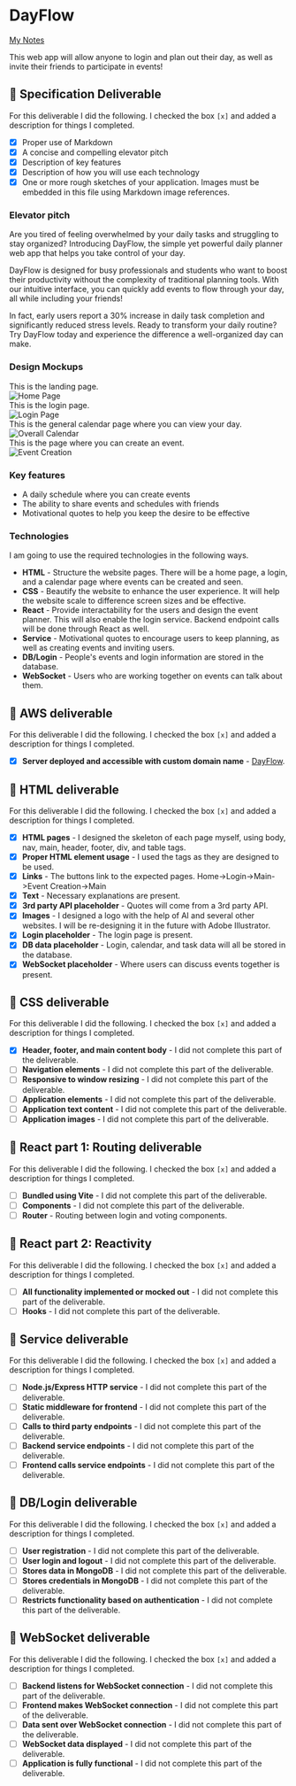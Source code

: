# DayFlow

[My Notes](notes.md)

This web app will allow anyone to login and plan out their day, as well as invite their friends to participate in events!


[//]: # (> [!NOTE])

[//]: # (>  This is a template for your startup application. You must modify this `README.md` file for each phase of your development. You only need to fill in the section for each deliverable when that deliverable is submitted in Canvas. Without completing the section for a deliverable, the TA will not know what to look for when grading your submission. Feel free to add additional information to each deliverable description, but make sure you at least have the list of rubric items and a description of what you did for each item.)

[//]: # (> [!NOTE])

[//]: # (>  If you are not familiar with Markdown then you should review the [documentation]&#40;https://docs.github.com/en/get-started/writing-on-github/getting-started-with-writing-and-formatting-on-github/basic-writing-and-formatting-syntax&#41; before continuing.)

## 🚀 Specification Deliverable

[//]: # (> [!NOTE])

[//]: # (>  Fill in this sections as the submission artifact for this deliverable. You can refer to this [example]&#40;https://github.com/webprogramming260/startup-example/blob/main/README.md&#41; for inspiration.)

For this deliverable I did the following. I checked the box `[x]` and added a description for things I completed.

- [x] Proper use of Markdown
- [x] A concise and compelling elevator pitch
- [x] Description of key features
- [x] Description of how you will use each technology
- [x] One or more rough sketches of your application. Images must be embedded in this file using Markdown image references.

### Elevator pitch

Are you tired of feeling overwhelmed by your daily tasks and struggling to stay organized? Introducing DayFlow, the simple yet powerful daily planner web app that helps you take control of your day.  

DayFlow is designed for busy professionals and students who want to boost their productivity without the complexity of traditional planning tools. With our intuitive interface, you can quickly add events to flow through your day, all while including your friends!  

In fact, early users report a 30% increase in daily task completion and significantly reduced stress levels. Ready to transform your daily routine? Try DayFlow today and experience the difference a well-organized day can make.

### Design Mockups

This is the landing page.  
<img alt="Home Page" src="Photos/DayFlow(3).jpg"/><br>
This is the login page.  
<img alt="Login Page" src="Photos/DayFlow(2).jpg"/><br>
This is the general calendar page where you can view your day.  
<img alt="Overall Calendar" src="Photos/DayFlow(1).jpg"/><br>
This is the page where you can create an event.  
<img alt="Event Creation" src="Photos/DayFlow.jpg"/>


[//]: # ()
[//]: # (```mermaid)

[//]: # (sequenceDiagram)

[//]: # (    actor You)

[//]: # (    actor Website)

[//]: # (    You->>Website: Replace this with your design)

[//]: # (```)

### Key features

- A daily schedule where you can create events
- The ability to share events and schedules with friends
- Motivational quotes to help you keep the desire to be effective

### Technologies

I am going to use the required technologies in the following ways.

- **HTML** - Structure the website pages. There will be a home page, a login, and a calendar page where events can be created and seen. 
- **CSS** - Beautify the website to enhance the user experience. It will help the website scale to difference screen sizes and be effective.
- **React** - Provide interactability for the users and design the event planner. This will also enable the login service. Backend endpoint calls will be done through React as well. 
- **Service** - Motivational quotes to encourage users to keep planning, as well as creating events and inviting users. 
- **DB/Login** - People's events and login information are stored in the database.
- **WebSocket** - Users who are working together on events can talk about them. 

## 🚀 AWS deliverable

For this deliverable I did the following. I checked the box `[x]` and added a description for things I completed.

- [x] **Server deployed and accessible with custom domain name** - [DayFlow](http://dayflow.click).

## 🚀 HTML deliverable

For this deliverable I did the following. I checked the box `[x]` and added a description for things I completed.

- [x] **HTML pages** - I designed the skeleton of each page myself, using body, nav, main, header, footer, div, and table tags. 
- [x] **Proper HTML element usage** - I used the tags as they are designed to be used. 
- [x] **Links** - The buttons link to the expected pages. Home->Login->Main->Event Creation->Main
- [x] **Text** - Necessary explanations are present. 
- [x] **3rd party API placeholder** - Quotes will come from a 3rd party API.
- [x] **Images** - I designed a logo with the help of AI and several other websites. I will be re-designing it in the future with Adobe Illustrator.
- [x] **Login placeholder** - The login page is present. 
- [x] **DB data placeholder** - Login, calendar, and task data will all be stored in the database. 
- [x] **WebSocket placeholder** - Where users can discuss events together is present. 

## 🚀 CSS deliverable

For this deliverable I did the following. I checked the box `[x]` and added a description for things I completed.

- [x] **Header, footer, and main content body** - I did not complete this part of the deliverable.
- [ ] **Navigation elements** - I did not complete this part of the deliverable.
- [ ] **Responsive to window resizing** - I did not complete this part of the deliverable.
- [ ] **Application elements** - I did not complete this part of the deliverable.
- [ ] **Application text content** - I did not complete this part of the deliverable.
- [ ] **Application images** - I did not complete this part of the deliverable.

## 🚀 React part 1: Routing deliverable

For this deliverable I did the following. I checked the box `[x]` and added a description for things I completed.

- [ ] **Bundled using Vite** - I did not complete this part of the deliverable.
- [ ] **Components** - I did not complete this part of the deliverable.
- [ ] **Router** - Routing between login and voting components.

## 🚀 React part 2: Reactivity

For this deliverable I did the following. I checked the box `[x]` and added a description for things I completed.

- [ ] **All functionality implemented or mocked out** - I did not complete this part of the deliverable.
- [ ] **Hooks** - I did not complete this part of the deliverable.

## 🚀 Service deliverable

For this deliverable I did the following. I checked the box `[x]` and added a description for things I completed.

- [ ] **Node.js/Express HTTP service** - I did not complete this part of the deliverable.
- [ ] **Static middleware for frontend** - I did not complete this part of the deliverable.
- [ ] **Calls to third party endpoints** - I did not complete this part of the deliverable.
- [ ] **Backend service endpoints** - I did not complete this part of the deliverable.
- [ ] **Frontend calls service endpoints** - I did not complete this part of the deliverable.

## 🚀 DB/Login deliverable

For this deliverable I did the following. I checked the box `[x]` and added a description for things I completed.

- [ ] **User registration** - I did not complete this part of the deliverable.
- [ ] **User login and logout** - I did not complete this part of the deliverable.
- [ ] **Stores data in MongoDB** - I did not complete this part of the deliverable.
- [ ] **Stores credentials in MongoDB** - I did not complete this part of the deliverable.
- [ ] **Restricts functionality based on authentication** - I did not complete this part of the deliverable.

## 🚀 WebSocket deliverable

For this deliverable I did the following. I checked the box `[x]` and added a description for things I completed.

- [ ] **Backend listens for WebSocket connection** - I did not complete this part of the deliverable.
- [ ] **Frontend makes WebSocket connection** - I did not complete this part of the deliverable.
- [ ] **Data sent over WebSocket connection** - I did not complete this part of the deliverable.
- [ ] **WebSocket data displayed** - I did not complete this part of the deliverable.
- [ ] **Application is fully functional** - I did not complete this part of the deliverable.
